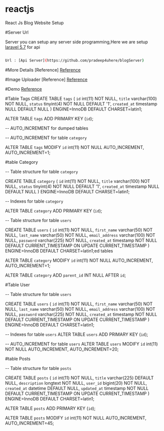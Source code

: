 # reactjs
React Js Blog Website Setup

#Server Url

Server you can setup any server side programming,Here we are setup [laravel 5.7](https://laravel.com/docs/5.7/releases) for api

```sh

Url : [Api Server](https://github.com/pradeep4uhere/blogServer)

```

#More Details [Reference]
[Reference](http://www.mattmorgante.com/technology/dropdown-with-react)


#Image Uploader [Reference]
[Reference](https://www.npmjs.com/package/react-images-uploader)

#Demo
[Reference](https://react.rocks/example/react-trello-board)

#Table Tags
CREATE TABLE `tags` (
  `id` int(11) NOT NULL,
  `title` varchar(100) NOT NULL,
  `status` tinyint(4) NOT NULL DEFAULT '1',
  `created_at` timestamp NULL DEFAULT NULL
) ENGINE=InnoDB DEFAULT CHARSET=latin1;

ALTER TABLE `tags`  ADD PRIMARY KEY (`id`);

-- AUTO_INCREMENT for dumped tables

-- AUTO_INCREMENT for table `category`

ALTER TABLE `tags`
  MODIFY `id` int(11) NOT NULL AUTO_INCREMENT, AUTO_INCREMENT=1;




#table Category

-- Table structure for table `category`

CREATE TABLE `category` (
  `id` int(11) NOT NULL,
  `title` varchar(100) NOT NULL,
  `status` tinyint(4) NOT NULL DEFAULT '1',
  `created_at` timestamp NULL DEFAULT NULL
) ENGINE=InnoDB DEFAULT CHARSET=latin1;

-- Indexes for table `category`

ALTER TABLE `category` ADD PRIMARY KEY (`id`);

-- Table structure for table `users`

CREATE TABLE `users` (
  `id` int(11) NOT NULL,
  `first_name` varchar(50) NOT NULL,
  `last_name` varchar(50) NOT NULL,
  `email_address` varchar(100) NOT NULL,
  `password` varchar(225) NOT NULL,
  `created_at` timestamp NOT NULL DEFAULT CURRENT_TIMESTAMP ON UPDATE CURRENT_TIMESTAMP
) ENGINE=InnoDB DEFAULT CHARSET=latin1;ed tables

ALTER TABLE `category`  MODIFY `id` int(11) NOT NULL AUTO_INCREMENT, AUTO_INCREMENT=1;

ALTER TABLE `category` ADD `parent_id` INT NULL AFTER `id`;



#Table User

-- Table structure for table `users`

CREATE TABLE `users` (
  `id` int(11) NOT NULL,
  `first_name` varchar(50) NOT NULL,
  `last_name` varchar(50) NOT NULL,
  `email_address` varchar(100) NOT NULL,
  `password` varchar(225) NOT NULL,
  `created_at` timestamp NOT NULL DEFAULT CURRENT_TIMESTAMP ON UPDATE CURRENT_TIMESTAMP
) ENGINE=InnoDB DEFAULT CHARSET=latin1;


-- Indexes for table `users`
ALTER TABLE `users`  ADD PRIMARY KEY (`id`);


-- AUTO_INCREMENT for table `users`
ALTER TABLE `users`  MODIFY `id` int(11) NOT NULL AUTO_INCREMENT, AUTO_INCREMENT=20;


#table Posts

-- Table structure for table `posts`

CREATE TABLE `posts` (
  `id` int(11) NOT NULL,
  `title` varchar(225) DEFAULT NULL,
  `description` longtext NOT NULL,
  `user_id` bigint(20) NOT NULL,
  `created_at` datetime DEFAULT NULL,
  `updated_at` timestamp NOT NULL DEFAULT CURRENT_TIMESTAMP ON UPDATE CURRENT_TIMESTAMP
) ENGINE=InnoDB DEFAULT CHARSET=latin1;


ALTER TABLE `posts`  ADD PRIMARY KEY (`id`);

ALTER TABLE `posts`  MODIFY `id` int(11) NOT NULL AUTO_INCREMENT, AUTO_INCREMENT=45;
